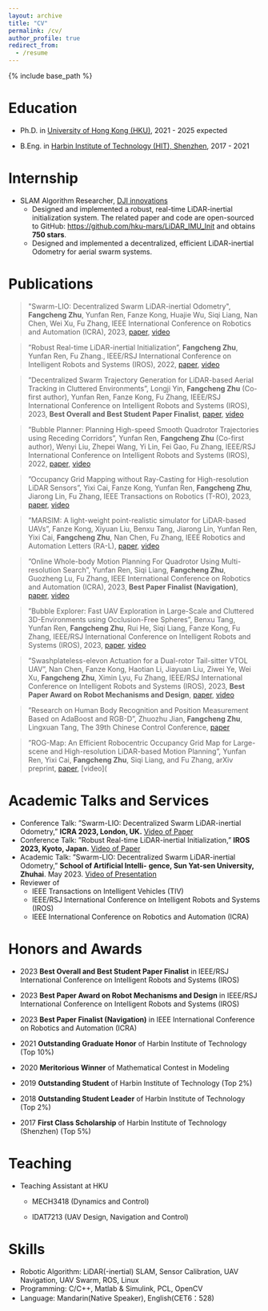 ```yaml
---
layout: archive
title: "CV"
permalink: /cv/
author_profile: true
redirect_from:
  - /resume
---
```


{% include base_path %}

Education
======
* Ph.D. in [University of Hong Kong (HKU)](https://www.hku.hk/), 2021 - 2025 expected

* B.Eng. in [Harbin Institute of Technology (HIT), Shenzhen](https://www.hitsz.edu.cn/), 2017 - 2021

  

Internship
======
* SLAM Algorithm Researcher, [DJI innovations](https://www.dji.com/)
  * Designed and implemented a robust, real-time LiDAR-inertial initialization system. The related paper and code are open-sourced to GitHub:
    https://github.com/hku-mars/LiDAR_IMU_Init and obtains **750 stars**.
  * Designed and implemented a decentralized, efficient LiDAR-inertial Odometry for aerial swarm systems.



# Publications

>"Swarm-LIO: Decentralized Swarm LiDAR-inertial Odometry", **Fangcheng Zhu**, Yunfan Ren, Fanze Kong, Huajie Wu, Siqi Liang, Nan Chen, Wei Xu, Fu Zhang, IEEE International Conference on Robotics and Automation (ICRA), 2023,  [paper](https://arxiv.org/abs/2209.06628), [video](https://youtu.be/MxeoKVXrmEs?si=kALhe8zFAKjvvuAJ)



>”Robust Real-time LiDAR-inertial Initialization”, **Fangcheng Zhu**, Yunfan Ren, Fu Zhang., IEEE/RSJ International Conference on Intelligent Robots and Systems (IROS), 2022, [paper](https://arxiv.org/abs/2202.11006), [video](https://youtu.be/WiHgcPpKwvU?si=QWxIVTfe0XeEjcuS)



>”Decentralized Swarm Trajectory Generation for LiDAR-based Aerial Tracking in Cluttered Environments”, Longji Yin, **Fangcheng Zhu** (Co-first author), Yunfan Ren, Fanze Kong, Fu Zhang, IEEE/RSJ International Conference on Intelligent Robots and Systems (IROS), 2023, **Best Overall and Best Student Paper Finalist**, [paper](https://ieeexplore.ieee.org/abstract/document/10341567), [video](https://youtu.be/04-ls0PHkuU?si=f30NZkNNv_29wxvY)



>”Bubble Planner: Planning High-speed Smooth Quadrotor Trajectories using Receding Corridors”, Yunfan Ren, **Fangcheng Zhu** (Co-first author), Wenyi Liu, Zhepei Wang, Yi Lin, Fei Gao, Fu Zhang, IEEE/RSJ International Conference on Intelligent Robots and Systems (IROS), 2022, [paper](https://arxiv.org/abs/2202.12177), [video](https://youtu.be/GpATPwibJ1k?si=_nAQc1VFb3s2xYAs)



>”Occupancy Grid Mapping without Ray-Casting for High-resolution LiDAR Sensors”, Yixi Cai, Fanze Kong, Yunfan Ren, **Fangcheng Zhu**, Jiarong Lin, Fu Zhang, IEEE Transactions on Robotics (T-RO), 2023, [paper](https://arxiv.org/abs/2307.08493), [video](https://youtu.be/m5QQPbkYYnA?si=sthOEobTUBqg0Tzc)



>”MARSIM: A light-weight point-realistic simulator for LiDAR-based UAVs”, Fanze Kong, Xiyuan Liu, Benxu Tang, Jiarong Lin, Yunfan Ren, Yixi Cai, **Fangcheng Zhu**, Nan Chen, Fu Zhang, IEEE Robotics and Automation Letters (RA-L), [paper](https://arxiv.org/abs/2211.10716), [video](https://youtu.be/hiRtcq-5lN0?si=w-ylK11S0hc97fYo)



>”Online Whole-body Motion Planning For Quadrotor Using Multi-resolution Search”, Yunfan Ren, Siqi Liang, **Fangcheng Zhu**, Guozheng Lu, Fu Zhang, IEEE International Conference on Robotics and Automation (ICRA), 2023, **Best Paper Finalist (Navigation)**, [paper](https://arxiv.org/abs/2209.06761), [video](https://youtu.be/0q5mA9vijMY?si=xJ9jF8cE1sA_9ij7)



>”Bubble Explorer: Fast UAV Exploration in Large-Scale and Cluttered 3D-Environments using Occlusion-Free Spheres”, Benxu Tang, Yunfan Ren, **Fangcheng Zhu**, Rui He, Siqi Liang, Fanze Kong, Fu Zhang, IEEE/RSJ International Conference on Intelligent Robots and Systems (IROS), 2023, [paper](https://arxiv.org/abs/2304.00852), [video](https://youtu.be/4FqgNSbrx04?si=Kj7dBH5SVpQBGDIH)



>”Swashplateless-elevon Actuation for a Dual-rotor Tail-sitter VTOL UAV”, Nan Chen, Fanze Kong, Haotian Li, Jiayuan Liu, Ziwei Ye, Wei Xu, **Fangcheng Zhu**, Ximin Lyu, Fu Zhang, IEEE/RSJ International Conference on Intelligent Robots and Systems (IROS), 2023, **Best Paper Award on Robot Mechanisms and Design**, [paper](https://arxiv.org/abs/2309.13559), [video](https://youtu.be/Sx9Rk4Zf7sQ?si=PWtvP1zk95OJ1SA3)



>”Research on Human Body Recognition and Position Measurement Based on AdaBoost and RGB-D”, Zhuozhu Jian, **Fangcheng Zhu**, Lingxuan Tang, The 39th Chinese Control Conference, [paper](https://ieeexplore.ieee.org/document/9188572)



>”ROG-Map: An Efficient Robocentric Occupancy Grid Map for Large-scene and High-resolution LiDAR-based Motion Planning”, Yunfan Ren, Yixi Cai, **Fangcheng Zhu**, Siqi Liang, and Fu Zhang, arXiv preprint, [paper](https://arxiv.org/abs/2302.14819), [video](



# Academic Talks and Services

* Conference Talk: ”Swarm-LIO: Decentralized Swarm LiDAR-inertial Odometry,” **ICRA 2023, London, UK.** [Video of Paper](https://b23.tv/MnAbSVX)
* Conference Talk: ”Robust Real-time LiDAR-inertial Initialization,” **IROS 2023, Kyoto, Japan.** [Video of Paper](https://youtu.be/WiHgcPpKwvU?si=EQ-f134sQK3UFWLb)
* Academic Talk: ”Swarm-LIO: Decentralized Swarm LiDAR-inertial Odometry,” **School of Artificial Intelli-**
  **gence, Sun Yat-sen University, Zhuhai**. May 2023.  [Video of Presentation](https://b23.tv/nGhNqVS)
* Reviewer of
  * IEEE Transactions on Intelligent Vehicles (TIV)
  * IEEE/RSJ International Conference on Intelligent Robots and Systems (IROS)
  * IEEE International Conference on Robotics and Automation (ICRA)




Honors and Awards
======
* 2023 **Best Overall and Best Student Paper Finalist** in IEEE/RSJ International Conference on Intelligent Robots and Systems (IROS)

* 2023 **Best Paper Award on Robot Mechanisms and Design** in IEEE/RSJ International Conference on Intelligent Robots and Systems (IROS)

* 2023 **Best Paper Finalist (Navigation)** in IEEE International Conference on Robotics and Automation (ICRA)

* 2021 **Outstanding Graduate Honor** of Harbin Institute of Technology (Top 10%)

* 2020 **Meritorious Winner** of Mathematical Contest in Modeling

* 2019 **Outstanding Student** of Harbin Institute of Technology (Top 2%) 

* 2018 **Outstanding Student Leader** of Harbin Institute of Technology (Top 2%)

* 2017 **First Class Scholarship** of Harbin Institute of Technology (Shenzhen) (Top 5%)

  


Teaching
======
* Teaching Assistant at HKU

  * MECH3418 (Dynamics and Control)

  * IDAT7213 (UAV Design, Navigation and Control)


# Skills

* Robotic Algorithm: LiDAR(-inertial) SLAM, Sensor Calibration, UAV Navigation, UAV Swarm, ROS, Linux
* Programming: C/C++, Matlab & Simulink, PCL, OpenCV
* Language: Mandarin(Native Speaker), English(CET6：528)
